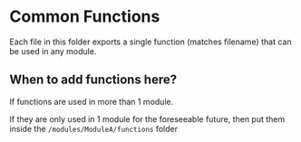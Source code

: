 # Common Functions

Each file in this folder exports a single function (matches filename) that can
be used in any module.

## When to add functions here?

If functions are used in more than 1 module.

If they are only used in 1 module for the foreseeable future, then put them
inside the `/modules/ModuleA/functions` folder
